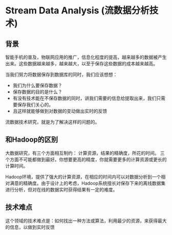 # Stream Data Analysis (流数据分析技术)

## 背景

智能手机的普及，物联网应用的推广，信息化程度的提高，越来越多的数据被产生出来。这些数据越来越多，越来越大，以至于保存这些数据的成本越来越高。

当我们努力将数据保存到数据库的同时，我们应该想想：

* 我们为什么要保存数据？
* 保存数据的目的是什么？
* 有没有技术能在不保存数据的同时，讲我们需要的信息给提取出来，我们只需要保存我们关心的。
* 且这样就能够做到对数据的变动做出实时的反馈

流数据技术研究，就是为了解决这样的问题的。

## 和Hadoop的区别

大数据研究，有三个方面相互制约： 计算资源，结果的精确度，所花的时间。 三个方面不可能都做到最好。你想要更高的精度，你就需要更多的计算资源或更长的计算时间。

Hadoop环境，提供了强大的计算资源，在相应的时间内可以对数据分析到一个相对满意的精确度。由于设计上的考虑，Hadoop系统擅长对保存下来的离线数据集进行分析，但对在线的数据实时获得结果有一定的难度。

## 技术难点

这个领域的技术难点是：如何找出一种方法或算法，利用最少的资源，来获得最大的信息，以做到实时反馈






